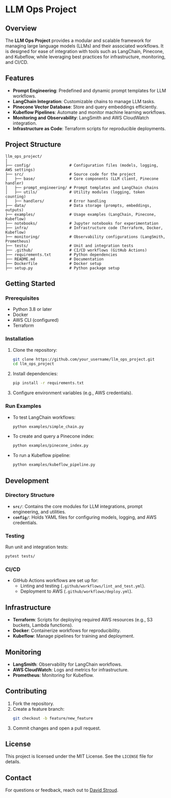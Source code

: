 # LLM Ops Project

## Overview
The **LLM Ops Project** provides a modular and scalable framework for managing large language models (LLMs) and their associated workflows. It is designed for ease of integration with tools such as LangChain, Pinecone, and Kubeflow, while leveraging best practices for infrastructure, monitoring, and CI/CD.

## Features
- **Prompt Engineering**: Predefined and dynamic prompt templates for LLM workflows.
- **LangChain Integration**: Customizable chains to manage LLM tasks.
- **Pinecone Vector Database**: Store and query embeddings efficiently.
- **Kubeflow Pipelines**: Automate and monitor machine learning workflows.
- **Monitoring and Observability**: LangSmith and AWS CloudWatch integration.
- **Infrastructure as Code**: Terraform scripts for reproducible deployments.

## Project Structure
```plaintext
llm_ops_project/
│
├── config/                 # Configuration files (models, logging, AWS settings)
├── src/                    # Source code for the project
│   ├── base/               # Core components (LLM client, Pinecone handler)
│   ├── prompt_engineering/ # Prompt templates and LangChain chains
│   ├── utils/              # Utility modules (logging, token counting)
│   ├── handlers/           # Error handling
├── data/                   # Data storage (prompts, embeddings, outputs)
├── examples/               # Usage examples (LangChain, Pinecone, Kubeflow)
├── notebooks/              # Jupyter notebooks for experimentation
├── infra/                  # Infrastructure code (Terraform, Docker, Kubeflow)
├── monitoring/             # Observability configurations (LangSmith, Prometheus)
├── tests/                  # Unit and integration tests
├── .github/                # CI/CD workflows (GitHub Actions)
├── requirements.txt        # Python dependencies
├── README.md               # Documentation
├── Dockerfile              # Docker setup
├── setup.py                # Python package setup
```

## Getting Started

### Prerequisites
- Python 3.8 or later
- Docker
- AWS CLI (configured)
- Terraform

### Installation
1. Clone the repository:
    ```bash
    git clone https://github.com/your_username/llm_ops_project.git
    cd llm_ops_project
    ```
2. Install dependencies:
    ```bash
    pip install -r requirements.txt
    ```
3. Configure environment variables (e.g., AWS credentials).

### Run Examples
- To test LangChain workflows:
    ```bash
    python examples/simple_chain.py
    ```
- To create and query a Pinecone index:
    ```bash
    python examples/pinecone_index.py
    ```
- To run a Kubeflow pipeline:
    ```bash
    python examples/kubeflow_pipeline.py
    ```

## Development
### Directory Structure
- **`src/`**: Contains the core modules for LLM integrations, prompt engineering, and utilities.
- **`config/`**: Holds YAML files for configuring models, logging, and AWS credentials.

### Testing
Run unit and integration tests:
```bash
pytest tests/
```

### CI/CD
- GitHub Actions workflows are set up for:
  - Linting and testing (`.github/workflows/lint_and_test.yml`).
  - Deployment to AWS (`.github/workflows/deploy.yml`).

## Infrastructure
- **Terraform**: Scripts for deploying required AWS resources (e.g., S3 buckets, Lambda functions).
- **Docker**: Containerize workflows for reproducibility.
- **Kubeflow**: Manage pipelines for training and deployment.

## Monitoring
- **LangSmith**: Observability for LangChain workflows.
- **AWS CloudWatch**: Logs and metrics for infrastructure.
- **Prometheus**: Monitoring for Kubeflow.

## Contributing
1. Fork the repository.
2. Create a feature branch:
    ```bash
    git checkout -b feature/new_feature
    ```
3. Commit changes and open a pull request.

## License
This project is licensed under the MIT License. See the `LICENSE` file for details.

## Contact
For questions or feedback, reach out to [David Stroud](mailto:david@davidstroud.me).

